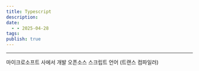 ```yaml
---
title: Typescript
description: 
date:
  - - 2025-04-28
tags: 
publish: true
---
```



---
마이크로소프트 사에서 개발 오픈소스 스크립트 언어 (트랜스 컴파일러)
